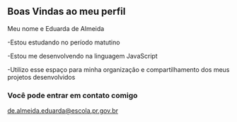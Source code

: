 ## Boas Vindas ao meu perfil 

Meu nome e Eduarda de Almeida 

-Estou estudando no período matutino 

-Estou me desenvolvendo na linguagem JavaScript

-Utilizo esse espaço para minha organização e compartilhamento dos meus projetos desenvolvidos

### Você pode entrar em contato comigo 

de.almeida.eduarda@escola.pr.gov.br




